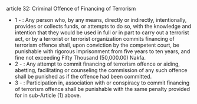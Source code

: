 article 32: Criminal Offence of Financing of Terrorism

<ul>
			<li>1 - : Any person who, by any means, directly or indirectly, intentionally, provides or collects funds, or attempts to do so, with the knowledge and intention that they would be used in full or in part to carry out a terrorist act, or by a terrorist or terrorist organization commits financing of terrorism offence shall, upon conviction by the competent court, be punishable with rigorous imprisonment from five years to ten years, and fine not exceeding Fifty Thousand (50,000.00) Nakfa.<ul>
			</ul></li>			<li>2 - : Any attempt to commit financing of terrorism offence or aiding, abetting, facilitating or counseling the commission of any such offence shall be punished as if the offence had been committed.<ul>
			</ul></li>			<li>3 - : Participation in, association with or conspiracy to commit financing of terrorism offence shall be punishable with the same penalty provided for in sub-Article (1) above.<ul>
			</ul></li></ul>